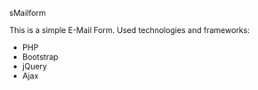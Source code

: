 sMailform

This is a simple E-Mail Form.
Used technologies and frameworks:
<ul>
    <li>PHP</li>
    <li>Bootstrap</li>
    <li>jQuery</li>
    <li>Ajax</li>
</ul>
